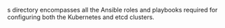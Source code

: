 s directory encompasses all the Ansible roles and playbooks required for configuring both the Kubernetes and etcd clusters.
